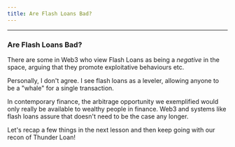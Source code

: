 ```yaml
---
title: Are Flash Loans Bad?
---
```


---

### Are Flash Loans Bad?

There are some in Web3 who view Flash Loans as being a _negative_ in the space, arguing that they promote exploitative behaviours etc.

Personally, I don't agree. I see flash loans as a leveler, allowing anyone to be a "whale" for a single transaction.

In contemporary finance, the arbitrage opportunity we exemplified would only really be available to wealthy people in finance. Web3 and systems like flash loans assure that doesn't need to be the case any longer.

Let's recap a few things in the next lesson and then keep going with our recon of Thunder Loan!
